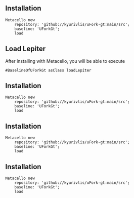 ## Installation```stMetacello new	repository: 'github://kyurivlis/uFork-gt:main/src';	baseline: 'UForkGt';	load```## Load Lepiter				After installing with Metacello, you will be able to execute```#BaselineOfUForkGt asClass loadLepiter```## Installation```stMetacello new	repository: 'github://kyurivlis/uFork-gt:main/src';	baseline: 'UForkGt';	load```## Installation```stMetacello new	repository: 'github://kyurivlis/uFork-gt:main/src';	baseline: 'UForkGt';	load```## Installation```stMetacello new	repository: 'github://kyurivlis/uFork-gt:main/src';	baseline: 'UForkGt';	load```